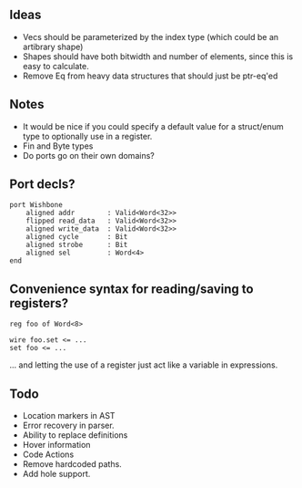 Ideas
-----
* Vecs should be parameterized by the index type (which could be an artibrary shape)
* Shapes should have both bitwidth and number of elements, since this is easy to calculate.
* Remove Eq from heavy data structures that should just be ptr-eq'ed

Notes
-----
* It would be nice if you could specify a default value for a struct/enum type to optionally use in a register.
* Fin<n> and Byte types
* Do ports go on their own domains?

Port decls?
-----------

    port Wishbone
        aligned addr        : Valid<Word<32>>
        flipped read_data   : Valid<Word<32>>
        aligned write_data  : Valid<Word<32>>
        aligned cycle       : Bit
        aligned strobe      : Bit
        aligned sel         : Word<4>
    end


Convenience syntax for reading/saving to registers?
---------------------------------------------------

    reg foo of Word<8>

    wire foo.set <= ...
    set foo <= ...

... and letting the use of a register just act like a variable in expressions.

Todo
----
* Location markers in AST
* Error recovery in parser.
* Ability to replace definitions
* Hover information
* Code Actions
* Remove hardcoded paths.
* Add hole support.
